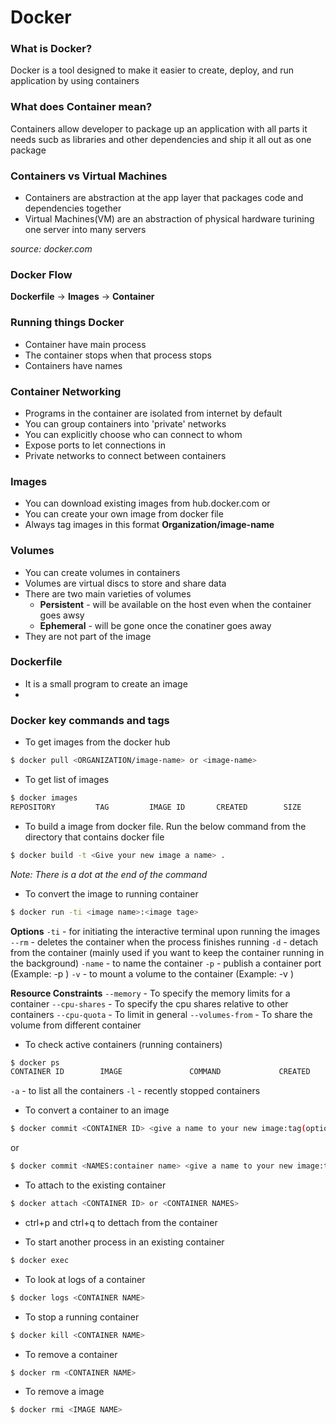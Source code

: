 # Docker

### What is Docker?
Docker is a tool designed to make it easier to create, deploy, and run application by using containers

### What does Container mean?
Containers allow developer to package up an application with all parts it needs sucb as libraries and other dependencies and ship it all out as one package

### Containers vs Virtual Machines
 - Containers are abstraction at the app layer that packages code and dependencies together
 - Virtual Machines(VM) are an abstraction of physical hardware turining one server into many servers

 *source: docker.com*

 ### Docker Flow

**Dockerfile** -> **Images** -> **Container**

### Running things Docker
- Container have main process
- The container stops when that process stops
- Containers have names

### Container Networking ###
- Programs in the container are isolated from internet by default
- You can group containers into 'private' networks
- You can explicitly choose who can connect to whom
- Expose ports to let connections in
- Private networks to connect between containers

### Images
 - You can download existing images from hub.docker.com or
 - You can create your own image from docker file
 - Always tag images in this format **Organization/image-name**

### Volumes
- You can create volumes in containers
- Volumes are virtual discs to store and share data 
- There are two main varieties of volumes
    - **Persistent** - will be available on the host even when the container goes awsy
    - **Ephemeral** - will be gone once the conatiner goes away
- They are not part of the image

### Dockerfile
 - It is a small program to create an image
 - 


### Docker key commands and tags

- To get images from the docker hub

```bash
$ docker pull <ORGANIZATION/image-name> or <image-name>
```

- To get list of images

```bash
$ docker images
REPOSITORY         TAG         IMAGE ID       CREATED        SIZE
```

- To build a image from docker file. Run the below command from the directory that contains docker file

```bash
$ docker build -t <Give your new image a name> . 
```
*Note: There is a dot at the end of the command* 

- To convert the image to running container

```bash
$ docker run -ti <image name>:<image tage>
```

**Options**
`-ti` - for initiating the interactive terminal upon running the images
`--rm` - deletes the container when the process finishes running
`-d` - detach from the container (mainly used if you want to keep the container running in the background)
`-name` - to name the container
`-p` - publish a container port (Example: -p <port from local:container port>)
`-v` - to mount a volume to the container (Example: -v <folder path of the host: shared folder from the container > )

**Resource Constraints**
`--memory` - To specify the memory limits for a container
`--cpu-shares` - To specify the cpu shares relative to other containers
`--cpu-quota` - To limit in general
`--volumes-from` - To share the volume from different container

- To check active containers (running containers)

```bash
$ docker ps
CONTAINER ID        IMAGE               COMMAND             CREATED             STATUS              PORTS               NAMES
```
`-a` - to list all the containers
`-l` - recently stopped containers

- To convert a container to an image

```bash
$ docker commit <CONTAINER ID> <give a name to your new image:tag(optional)>
```
or
```bash
$ docker commit <NAMES:container name> <give a name to your new image:tag(optional)>
```

- To attach to the existing container

```bash
$ docker attach <CONTAINER ID> or <CONTAINER NAMES>
```

- ctrl+p and ctrl+q to dettach from the container

- To start another process in an existing container

```bash
$ docker exec
```

- To look at logs of a container

```bash
$ docker logs <CONTAINER NAME>
```

- To stop a running container

```bash
$ docker kill <CONTAINER NAME>
```

- To remove a container

```bash
$ docker rm <CONTAINER NAME>
```

- To remove a image

```bash
$ docker rmi <IMAGE NAME>
```